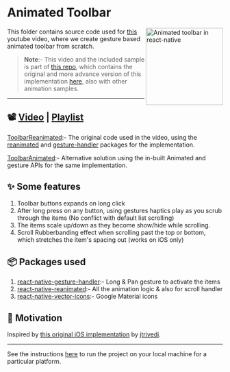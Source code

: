 # Animated Toolbar

<a href="https://youtu.be/27pTWrcEDC4">
  <img alt="Animated toolbar in react-native" align="right" src="https://i.ytimg.com/vi/27pTWrcEDC4/maxresdefault.jpg" height="180px">
</a>

This folder contains source code used for [this](https://youtu.be/27pTWrcEDC4) youtube video, where we create gesture based animated toolbar from scratch.

> **Note**:- This video and the included sample is part of [this repo](https://github.com/Aashu-Dubey/react-native-animation-samples), which contains the original and more advance version of this implementation [here](https://github.com/Aashu-Dubey/react-native-animation-samples/tree/main/src/samples/custom_toolbar), also with other animation samples.

---

## 📽️ [Video](https://youtu.be/27pTWrcEDC4) | [Playlist](https://www.youtube.com/watch?v=27pTWrcEDC4&list=PLpnMM6hhRcchaS1uSpMZfAKYTxZWIlzzN&index=1)

[ToolbarReanimated](./ToolbarReanimated.tsx):- The original code used in the video, using the [reanimated](https://github.com/software-mansion/react-native-reanimated) and [gesture-handler](https://github.com/software-mansion/react-native-gesture-handler) packages for the implementation.

[ToolbarAnimated](./ToolbarAnimated.tsx):- Alternative solution using the in-built Animated and gesture APIs for the same implementation.

## ✨ Some features

1. Toolbar buttons expands on long click
2. After long press on any button, using gestures haptics play as you scrub through the items (No conflict with default list scrolling)
3. The items scale up/down as they become show/hide while scrolling.
4. Scroll Rubberbanding effect when scrolling past the top or bottom, which stretches the item's spacing out (works on iOS only)

## 📦 Packages used

1. [react-native-gesture-handler](https://github.com/software-mansion/react-native-gesture-handler):- Long & Pan gesture to activate the items
2. [react-native-reanimated](https://github.com/software-mansion/react-native-reanimated):- All the animation logic & also for scroll handler
3. [react-native-vector-icons](https://github.com/oblador/react-native-vector-icons):- Google Material icons

## 🌻 Motivation

Inspired by [this original iOS implementation](https://twitter.com/jmtrivedi/status/1517561485622321152) by [jtrivedi](https://github.com/jtrivedi).

---

See the instructions [here](../../#readme) to run the project on your local machine for a particular platform.
